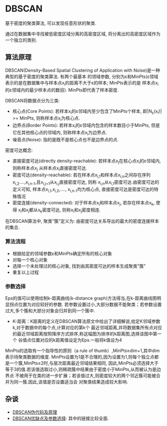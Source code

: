 # DBSCAN

基于密度的聚类算法, 可以发现任意形状的聚类.

通过在数据集中寻找被低密度区域分离的高密度区域, 将分离出的高密度区域作为一个独立的类别.

## 算法原理

DBSCAN(Density-Based Spatial Clustering of Application with Noise)是一种典型的基于密度的聚类算法. 有两个最基本
的领域参数, 分别为ε和MinPts(ε领域表示的是在数据集中与样本点x<sub>i</sub>的距离不大于ε的样本; MinPts表示的是
样本点x<sub>i</sub>的ε领域内的最少样本点的数目). MinPts即代表了样本密度. 

DBSCAN将数据点分为三类:
- 核心点(Core Points): 若样本x<sub>i</sub>的ε邻域内至少包含了MinPts个样本, 即|N<sub>ε</sub>(x<sub>i</sub>)| >= MinPts,
则称样本点x<sub>i</sub>为核心点.
- 边界点(Border Points): 若样本x<sub>i</sub>的ε邻域内包含的样本数目小于MinPts, 但是它在其他核心点的邻域内, 
则称样本点x<sub>i</sub>为边界点.
- 噪音点(Noise): 指的是既不是核心点也不是边界点的点.

密度可达概念:
- 直接密度可达(directly density-reachable): 若样本点x<sub>j</sub>在核心点x<sub>i</sub>的ε邻域内, 则称样本点x<sub>j</sub>
从样本点x<sub>i</sub>直接密度可达.
- 密度可达(density-reachable): 若在样本点x<sub>i,1</sub>和样本点x<sub>i,n</sub>之间存在序列
x<sub>i,2</sub>....,x<sub>i,n-1</sub>,且x<sub>i,j+1</sub>从x<sub>i,j</sub>直接密度可达, 则称
x<sub>i,n</sub>从x<sub>i,1</sub>密度可达.由密度可达的定义可知, 样本点x<sub>i,1</sub>,x<sub>i,2</sub>,....,
x<sub>i,n-1</sub>均为核心点, 直接密度可达是密度可达的特殊情况
- 密度连接(density-connected): 对于样本点x<sub>i</sub>和样本点x<sub>j</sub>, 若存在样本点x<sub>k</sub>, 使得
x<sub>i</sub>和x<sub>j</sub>都从x<sub>k</sub>密度可达, 则称x<sub>i</sub>和x<sub>j</sub>密度相连.

在DBSCAN算法中, 聚类"簇"定义为: 由密度可达关系导出的最大的密度连接样本的集合.

### 算法流程

- 根据给定的领域参数ε和MinPts确定所有的核心对象
- 对每一个核心对象
- 选择一个未处理过的核心对象, 找到由其密度可达的样本生成聚类"簇"
- 重复以上过程

### 参数选择

Eps的值可以使用绘制k-距离曲线(k-distance graph)方法得当,在k-距离曲线图明显拐点位置为对应较好的参数.
若参数设置过小,大部分数据不能聚类；若参数设置过大,多个簇和大部分对象会归并到同一个簇中.
- K-距离：K距离的定义在DBSCAN算法原文中给出了详细解说,给定K邻域参数k,对于数据中的每个点,计算对应的第k个
最近邻域距离,并将数据集所有点对应的最近邻域距离按照降序方式排序,称这幅图为排序的k距离图,选择该图中第一个
谷值点位置对应的k距离值设定为Eps.一般将k值设为4

MinPts的选取有一个指导性的原则（a rule of thumb）,MinPts≥dim+1,其中dim表示待聚类数据的维度.
MinPts设置为1是不合理的,因为设置为1,则每个独立点都是一个簇,MinPts≤2时,与层次距离最近邻域结果相同,
因此,MinPts必须选择大于等于3的值.若该值选取过小,则稀疏簇中结果由于密度小于MinPts,从而被认为是边界点
不被用于在类的进一步扩展；若该值过大,则密度较大的两个邻近簇可能被合并为同一簇.因此,该值是否设置适当会
对聚类结果造成较大影响.

## 杂谈

- [DBSCAN伪代码及原理](https://blog.csdn.net/xieruopeng/article/details/53675906)
- [DBSCAN优缺点及参数选择](https://blog.csdn.net/zhouxianen1987/article/details/68945844): 其中的链接比较全面.
